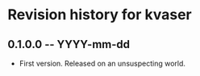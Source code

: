 # Revision history for kvaser

## 0.1.0.0 -- YYYY-mm-dd

* First version. Released on an unsuspecting world.
